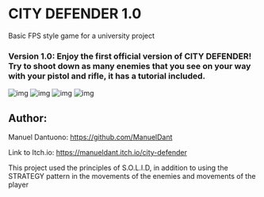 # CITY DEFENDER 1.0

Basic FPS style game for a university project

### Version 1.0: Enjoy the first official version of CITY DEFENDER! Try to shoot down as many enemies that you see on your way with your pistol and rifle, it has a tutorial included.

![img](https://github.com/ManuelDant/TP1_Desarrollo2/blob/main/TP1_Desarrollo_2/Images/ImgMenu.png)
![img](https://github.com/ManuelDant/TP1_Desarrollo2/blob/main/TP1_Desarrollo_2/Images/ImgGame.png)
![img](https://github.com/ManuelDant/TP1_Desarrollo2/blob/main/TP1_Desarrollo_2/Images/ImgGame2.png)
![img](https://github.com/ManuelDant/TP1_Desarrollo2/blob/main/TP1_Desarrollo_2/Images/ImgTutorial.png)

## Author:

Manuel Dantuono: https://github.com/ManuelDant

Link to Itch.io: https://manueldant.itch.io/city-defender

This project used the principles of S.O.L.I.D, in addition to using the STRATEGY pattern in the movements of the enemies and movements of the player


